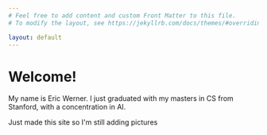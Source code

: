 ```yaml
---
# Feel free to add content and custom Front Matter to this file.
# To modify the layout, see https://jekyllrb.com/docs/themes/#overriding-theme-defaults

layout: default
---
```

# Welcome!

My name is Eric Werner. I just graduated with my masters in CS from Stanford, with a concentration in AI.

Just made this site so I'm still adding pictures




